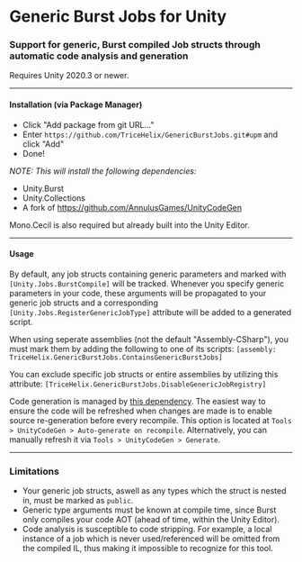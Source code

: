# Generic Burst Jobs for Unity

### Support for generic, Burst compiled Job structs through automatic code analysis and generation
Requires Unity 2020.3 or newer.

---

#### Installation (via Package Manager)
* Click "Add package from git URL..."
* Enter `https://github.com/TriceHelix/GenericBurstJobs.git#upm` and click "Add"
* Done!

*NOTE: This will install the following dependencies:*
* Unity.Burst
* Unity.Collections
* A fork of https://github.com/AnnulusGames/UnityCodeGen

Mono.Cecil is also required but already built into the Unity Editor.

---

#### Usage

By default, any job structs containing generic parameters and marked with `[Unity.Jobs.BurstCompile]` will be tracked. Whenever you specify generic parameters in your code, these arguments will be propagated to your generic job structs and a corresponding `[Unity.Jobs.RegisterGenericJobType]` attribute will be added to a generated script.

When using seperate assemblies (not the default "Assembly-CSharp"), you must mark them by adding the following to one of its scripts: `[assembly: TriceHelix.GenericBurstJobs.ContainsGenericBurstJobs]`

You can exclude specific job structs or entire assemblies by utilizing this attribute: `[TriceHelix.GenericBurstJobs.DisableGenericJobRegistry]`

Code generation is managed by [this dependency](https://github.com/AnnulusGames/UnityCodeGen). The easiest way to ensure the code will be refreshed when changes are made is to enable source re-generation before every recompile. This option is located at `Tools > UnityCodeGen > Auto-generate on recompile`. Alternatively, you can manually refresh it via `Tools > UnityCodeGen > Generate`.

---

### Limitations
* Your generic job structs, aswell as any types which the struct is nested in, must be marked as `public`.
* Generic type arguments must be known at compile time, since Burst only compiles your code AOT (ahead of time, within the Unity Editor).
* Code analysis is susceptible to code stripping. For example, a local instance of a job which is never used/referenced will be omitted from the compiled IL, thus making it impossible to recognize for this tool.
